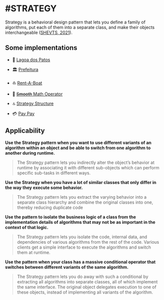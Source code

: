 # #STRATEGY

Strategy is a behavioral design pattern that lets you define a
family of algorithms, put each of them into a separate class,
and make their objects interchangeable ([SHEVTS, 2021](https://refactoring.guru/pt-br/design-patterns/book)).

## Some implementations

- :duck: [Lagoa dos Patos](https://github.com/tnicacio/ifc-programacao6/tree/main/strategy/ifc/DuckTales)

- :classical_building: [Prefeitura](https://github.com/tnicacio/ifc-programacao6/tree/main/strategy/ifc/Prefeitura)

- :boat: [Rent-A-Boat](https://github.com/tnicacio/ifc-programacao6/tree/main/strategy/ifc/RentABoat)

- :100: [~~Smooth~~ Math Operator](https://github.com/tnicacio/ifc-programacao6/tree/main/strategy/extras/MathOperator)

- :top: [Strategy Structure](https://github.com/tnicacio/ifc-programacao6/tree/main/strategy/extras/StrategyStructure)

- :credit_card: [Pay Pay](https://github.com/tnicacio/ifc-programacao6/edit/main/strategy/extras/PayPay)

## Applicability

**Use the Strategy pattern when you want to use different variants of an algorithm within an object and be able to switch
from one algorithm to another during runtime.**

> The Strategy pattern lets you indirectly alter the object’s
behavior at runtime by associating it with different sub-objects
which can perform specific sub-tasks in different ways.

**Use the Strategy when you have a lot of similar classes that
only differ in the way they execute some behavior.**

> The Strategy pattern lets you extract the varying behavior into
a separate class hierarchy and combine the original classes
into one, thereby reducing duplicate code

**Use the pattern to isolate the business logic of a class from
the implementation details of algorithms that may not be as
important in the context of that logic.**

> The Strategy pattern lets you isolate the code, internal data,
and dependencies of various algorithms from the rest of the
code. Various clients get a simple interface to execute the
algorithms and switch them at runtime.

**Use the pattern when your class has a massive conditional
operator that switches between different variants of the same
algorithm.**

> The Strategy pattern lets you do away with such a conditional
by extracting all algorithms into separate classes, all of which
implement the same interface. The original object delegates
execution to one of these objects, instead of implementing all
variants of the algorithm.
